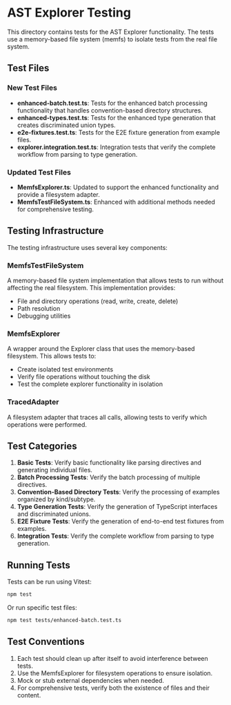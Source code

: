# AST Explorer Testing

This directory contains tests for the AST Explorer functionality. The tests use a memory-based file system (memfs) to isolate tests from the real file system.

## Test Files

### New Test Files

- **enhanced-batch.test.ts**: Tests for the enhanced batch processing functionality that handles convention-based directory structures.
- **enhanced-types.test.ts**: Tests for the enhanced type generation that creates discriminated union types.
- **e2e-fixtures.test.ts**: Tests for the E2E fixture generation from example files.
- **explorer.integration.test.ts**: Integration tests that verify the complete workflow from parsing to type generation.

### Updated Test Files

- **MemfsExplorer.ts**: Updated to support the enhanced functionality and provide a filesystem adapter.
- **MemfsTestFileSystem.ts**: Enhanced with additional methods needed for comprehensive testing.

## Testing Infrastructure

The testing infrastructure uses several key components:

### MemfsTestFileSystem

A memory-based file system implementation that allows tests to run without affecting the real filesystem. This implementation provides:

- File and directory operations (read, write, create, delete)
- Path resolution
- Debugging utilities

### MemfsExplorer

A wrapper around the Explorer class that uses the memory-based filesystem. This allows tests to:

- Create isolated test environments
- Verify file operations without touching the disk
- Test the complete explorer functionality in isolation

### TracedAdapter

A filesystem adapter that traces all calls, allowing tests to verify which operations were performed.

## Test Categories

1. **Basic Tests**: Verify basic functionality like parsing directives and generating individual files.
2. **Batch Processing Tests**: Verify the batch processing of multiple directives.
3. **Convention-Based Directory Tests**: Verify the processing of examples organized by kind/subtype.
4. **Type Generation Tests**: Verify the generation of TypeScript interfaces and discriminated unions.
5. **E2E Fixture Tests**: Verify the generation of end-to-end test fixtures from examples.
6. **Integration Tests**: Verify the complete workflow from parsing to type generation.

## Running Tests

Tests can be run using Vitest:

```bash
npm test
```

Or run specific test files:

```bash
npm test tests/enhanced-batch.test.ts
```

## Test Conventions

1. Each test should clean up after itself to avoid interference between tests.
2. Use the MemfsExplorer for filesystem operations to ensure isolation.
3. Mock or stub external dependencies when needed.
4. For comprehensive tests, verify both the existence of files and their content.
